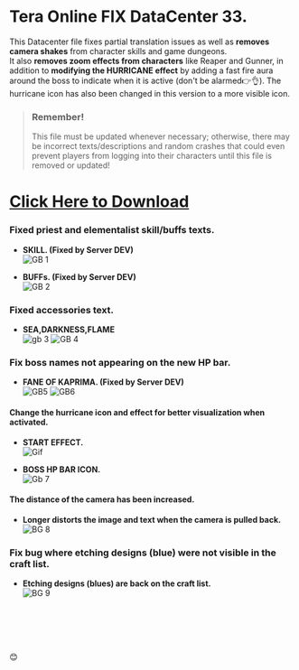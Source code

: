 # Tera Online FIX DataCenter 33.
 This Datacenter file fixes partial translation issues as well as __removes camera shakes__ from character skills and game dungeons.
 <br/> 
 It also __removes zoom effects from characters__ like Reaper and Gunner, in addition to __modifying the HURRICANE effect__ by adding a fast fire aura around the boss to indicate when it is active (don't be alarmed👉👌). The hurricane icon has also been changed in this version to a more visible icon.
 
> ### Remember!
> This file must be updated whenever necessary; otherwise, there may be incorrect texts/descriptions and random crashes that could even prevent players from logging into their characters until this file is removed or updated!

# [Click Here to Download](https://github.com/0x4Dente0x20Drasger/TERA-31-DC/releases/)

### Fixed priest and elementalist skill/buffs texts.


+ __SKILL. (Fixed by Server DEV)__ <br/> 
![GB 1](https://github.com/user-attachments/assets/0b213405-b49e-499c-bab4-1a00a9b7c89f)

+ __BUFFs. (Fixed by Server DEV)__ <br/> 
![GB 2](https://github.com/user-attachments/assets/cbd5c5c3-a445-4199-964e-ce3b77c53f11)

### Fixed accessories text.
+ __SEA,DARKNESS,FLAME__ <br/> 
![gb 3](https://github.com/user-attachments/assets/293590f0-4d1e-4eef-9301-602627d2badb)
![GB 4](https://github.com/user-attachments/assets/67af5fb9-b834-47b2-beef-82e072057eec)


### Fix boss names not appearing on the new HP bar.
+ __FANE OF KAPRIMA. (Fixed by Server DEV)__ <br/> 
![GB5](https://github.com/user-attachments/assets/ab8b5a92-4f22-44d5-91ff-74529bf45294)
![GB6](https://github.com/user-attachments/assets/d947ec23-c9c2-46ff-8329-878c1d1378c1)


#### Change the hurricane icon and effect for better visualization when activated.
+ __START EFFECT.__ <br/> 
![Gif](https://github.com/user-attachments/assets/06a9e30d-5735-4592-83e9-07b5d2fe75db)

+ __BOSS HP BAR ICON.__ <br/> 
![Gb 7](https://github.com/user-attachments/assets/7511e5b5-e8d3-41fc-b1b8-1e8e9f6398cc)

#### The distance of the camera has been increased.
+ __Longer distorts the image and text when the camera is pulled back.__ <br/> 
![BG 8](https://github.com/user-attachments/assets/b3833ca2-704b-467e-904d-8e439e32ded4)

### Fix bug where etching designs (blue) were not visible in the craft list.
+ __Etching designs (blues) are back on the craft list.__<br/>
![BG 9](https://github.com/user-attachments/assets/10cce6b2-7eea-41f5-8a8b-5f32d92d3772)
<br/>
<br/>
<br/>
<br/> 

😊
